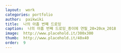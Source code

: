 ```yaml
---
layout:  work
categories: portfolio
author:  paikwiki
title:  나의 아홉 번째 드로잉
caption:  나의 아홉 번째 드로잉_종이에 연필_20×20㎝_2018
image:  http://www.placehold.it/300x300
thumb:  http://www.placehold.it/40x40
order:  9
---
```

